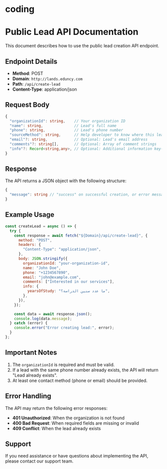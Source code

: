 # coding

# Public Lead API Documentation

This document describes how to use the public lead creation API endpoint.

## Endpoint Details

- **Method**: POST
- **Domain**: `http://lands.eduncy.com`
- **Path**: `/api/create-lead`
- **Content-Type**: application/json

## Request Body

```typescript
{
  "organizationId": string,    // Your organization ID
  "name": string,              // Lead's full name
  "phone": string,             // Lead's phone number
  "sourceMethod": string,      // Help developer to know where this lead come from
  "email"?: string,            // Optional: Lead's email address
  "comments"?: string[],       // Optional: Array of comment strings
  "info"?: Record<string,any>, // Optional: Additional information key-value pairs
}
```

## Response

The API returns a JSON object with the following structure:

```typescript
{
  "message": string // "success" on successful creation, or error message
}
```

## Example Usage

```javascript
const createLead = async () => {
  try {
    const response = await fetch("${Domain}/api/create-lead}", {
      method: "POST",
      headers: {
        "Content-Type": "application/json",
      },
      body: JSON.stringify({
        organizationId: "your-organization-id",
        name: "John Doe",
        phone: "+1234567890",
        email: "john@example.com",
        comments: ["Interested in our services"],
        info: {
          yearsOfStudy: "ما عدد سنين الدراسة؟",
        },
      }),
    });

    const data = await response.json();
    console.log(data.message);
  } catch (error) {
    console.error("Error creating lead:", error);
  }
};
```

## Important Notes

1. The `organizationId` is required and must be valid.
2. If a lead with the same phone number already exists, the API will return "Lead already exists".
3. At least one contact method (phone or email) should be provided.

## Error Handling

The API may return the following error responses:

- **401 Unauthorized**: When the organization is not found
- **400 Bad Request**: When required fields are missing or invalid
- **409 Conflict**: When the lead already exists

## Support

If you need assistance or have questions about implementing the API, please contact our support team.
